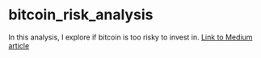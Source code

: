 # bitcoin_risk_analysis

In this analysis, I explore if bitcoin is too risky to invest in. [Link to Medium article](https://medium.com/@n_feifel/is-bitcoin-too-risky-to-own-924c9148301)